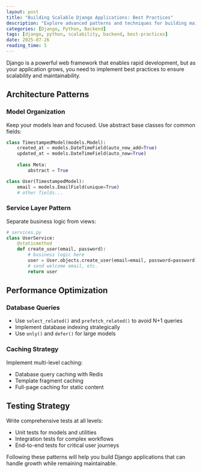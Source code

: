 ```yaml
---
layout: post
title: "Building Scalable Django Applications: Best Practices"
description: "Explore advanced patterns and techniques for building maintainable Django applications that can scale with your business needs"
categories: [Django, Python, Backend]
tags: [django, python, scalability, backend, best-practices]
date: 2025-07-26
reading_time: 5
---
```


Django is a powerful web framework that enables rapid development, but as your application grows, you need to implement best practices to ensure scalability and maintainability.

## Architecture Patterns

### Model Organization
Keep your models lean and focused. Use abstract base classes for common fields:

```python
class TimestampedModel(models.Model):
    created_at = models.DateTimeField(auto_now_add=True)
    updated_at = models.DateTimeField(auto_now=True)
    
    class Meta:
        abstract = True

class User(TimestampedModel):
    email = models.EmailField(unique=True)
    # other fields...
```

### Service Layer Pattern
Separate business logic from views:

```python
# services.py
class UserService:
    @staticmethod
    def create_user(email, password):
        # business logic here
        user = User.objects.create_user(email=email, password=password)
        # send welcome email, etc.
        return user
```

## Performance Optimization

### Database Queries
- Use `select_related()` and `prefetch_related()` to avoid N+1 queries
- Implement database indexing strategically
- Use `only()` and `defer()` for large models

### Caching Strategy
Implement multi-level caching:
- Database query caching with Redis
- Template fragment caching
- Full-page caching for static content

## Testing Strategy

Write comprehensive tests at all levels:
- Unit tests for models and utilities
- Integration tests for complex workflows
- End-to-end tests for critical user journeys

Following these patterns will help you build Django applications that can handle growth while remaining maintainable.
